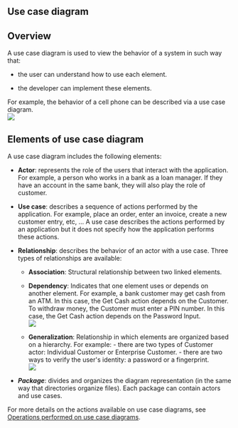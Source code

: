 


## Use case diagram 
			



<a name="NOTE1"></a>
<a name="NOTE1_1"></a>


## Overview
<a name="overview_ELTTEXTE000100"></a>
A use case diagram is used to view the behavior of a system in such way that:

- the user can understand how to use each element.

- the developer can implement these elements.




For example, the behavior of a cell phone can be described via a use case diagram.<br>![](https://doc.pcsoft.fr/en-US/images/image.awp?langid=3&name=UML_Cas_utilisation%20-%20HC%20N%B0001.gif)


<a name="NOTE2"></a>
<a name="NOTE2_1"></a>


## Elements of use case diagram
<a name="elements_use_case_diagram_ELTTEXTE000124"></a>
A use case diagram includes the following elements:

- **Actor**: represents the role of the users that interact with the application. For example, a person who works in a bank as a loan manager. If they have an account in the same bank, they will also play the role of customer.

- **Use case**: describes a sequence of actions performed by the application. For example, place an order, enter an invoice, create a new customer entry, etc, ...
	A use case describes the actions performed by an application but it does not specify how the application performs these actions.

- **Relationship**: describes the behavior of an actor with a use case. Three types of relationships are available:

	- **Association**: Structural relationship between two linked elements.

	- **Dependency**: Indicates that one element uses or depends on another element. For example, a bank customer may get cash from an ATM. In this case, the Get Cash action depends on the Customer.
			To withdraw money, the Customer must enter a PIN number. In this case, the Get Cash action depends on the Password Input.<br>![](https://doc.pcsoft.fr/en-US/images/image.awp?langid=3&name=UML_Cas_utilisation2%20-%20HC%20N%B0001.gif)


	- **Generalization**: Relationship in which elements are organized based on a hierarchy.
			For example:
			- there are two types of Customer actor: Individual Customer or Enterprise Customer.
			- there are two ways to verify the user's identity: a password or a fingerprint. <br>![](https://doc.pcsoft.fr/en-US/images/image.awp?langid=3&name=UML_Cas_utilisation3%20-%20HC%20N%B0001.gif)

- ***Package***: divides and organizes the diagram representation (in the same way that directories organize files). Each package can contain actors and use cases.


For more details on the actions available on use case diagrams, see [Operations performed on use case diagrams](../Editeurs/2035006.md).


